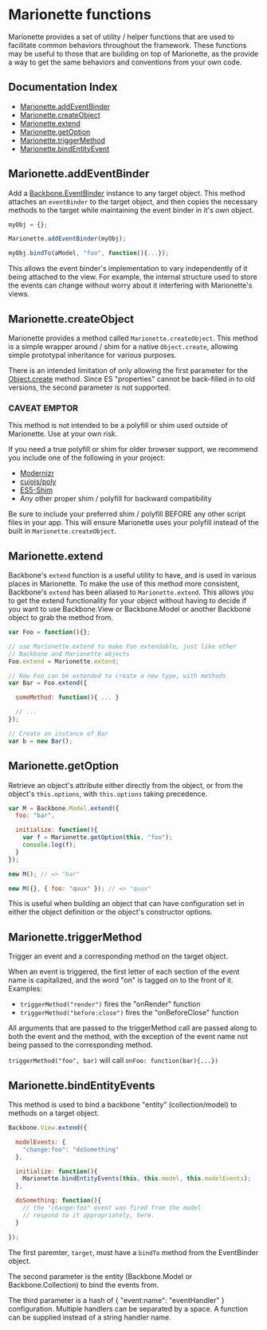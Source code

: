 # Marionette functions

Marionette provides a set of utility / helper functions that are used to
facilitate common behaviors throughout the framework. These functions may
be useful to those that are building on top of Marionette, as the provide
a way to get the same behaviors and conventions from your own code.

## Documentation Index

* [Marionette.addEventBinder](#marionetteaddeventbinder)
* [Marionette.createObject](#marionettecreateobject)
* [Marionette.extend](#marionetteextend)
* [Marionette.getOption](#marionetteextend)
* [Marionette.triggerMethod](#marionettetriggermethod)
* [Marionette.bindEntityEvent](#marionettebindentityevents)

## Marionette.addEventBinder

Add a [Backbone.EventBinder](https://github.com/marionettejs/backbone.eventbinder)
instance to any target object. This method attaches an `eventBinder` to
the target object, and then copies the necessary methods to the target
while maintaining the event binder in it's own object. 

```js
myObj = {};

Marionette.addEventBinder(myObj);

myObj.bindTo(aModel, "foo", function(){...});
```

This allows the event binder's implementation to vary independently
of it being attached to the view. For example, the internal structure
used to store the events can change without worry about it interfering
with Marionette's views.

## Marionette.createObject

Marionette provides a method called `Marionette.createObject`. This method
is a simple wrapper around / shim for a native `Object.create`, allowing
simple prototypal inheritance for various purposes. 

There is an intended limitation of only allowing the first parameter for the 
[Object.create](https://developer.mozilla.org/en-US/docs/JavaScript/Reference/Global_Objects/Object/create)
method. Since ES "properties" cannot be back-filled in to old versions,
the second parameter is not supported.

### CAVEAT EMPTOR

This method is not intended to be a polyfill or shim used outside of
Marionette. Use at your own risk.

If you need a true polyfill or shim for older browser support, we recommend
you include one of the following in your project:

* [Modernizr](http://modernizr.com/)
* [cujojs/poly](https://github.com/cujojs/poly)
* [ES5-Shim](https://github.com/kriskowal/es5-shim)
* Any other proper shim / polyfill for backward compatibility

Be sure to include your preferred shim / polyfill BEFORE any other script
files in your app. This will ensure Marionette uses
your polyfill instead of the built in `Marionette.createObject`.

## Marionette.extend

Backbone's `extend` function is a useful utility to have, and is used in
various places in Marionette. To make the use of this method more consistent,
Backbone's `extend` has been aliased to `Marionette.extend`. This allows
you to get the extend functionality for your object without having to
decide if you want to use Backbone.View or Backbone.Model or another
Backbone object to grab the method from.

```js
var Foo = function(){};

// use Marionette.extend to make Foo extendable, just like other
// Backbone and Marionette objects
Foo.extend = Marionette.extend;

// Now Foo can be extended to create a new type, with methods
var Bar = Foo.extend({

  someMethod: function(){ ... }

  // ...
});

// Create an instance of Bar
var b = new Bar();
```

## Marionette.getOption

Retrieve an object's attribute either directly from the object, or from
the object's `this.options`, with `this.options` taking precedence.

```js
var M = Backbone.Model.extend({
  foo: "bar",

  initialize: function(){
    var f = Marionette.getOption(this, "foo");
    console.log(f);
  }
});

new M(); // => "bar"

new M({}, { foo: "quux" }); // => "quux"
```

This is useful when building an object that can have configuration set
in either the object definition or the object's constructor options.

## Marionette.triggerMethod

Trigger an event and a corresponding method on the target object.

When an event is triggered, the first letter of each section of the 
event name is capitalized, and the word "on" is tagged on to the front 
of it. Examples:

* `triggerMethod("render")` fires the "onRender" function
* `triggerMethod("before:close")` fires the "onBeforeClose" function

All arguments that are passed to the triggerMethod call are passed along to both the event and the method, with the exception of the event name not being passed to the corresponding method.

`triggerMethod("foo", bar)` will call `onFoo: function(bar){...})`

## Marionette.bindEntityEvents

This method is used to bind a backbone "entity" (collection/model) 
to methods on a target object. 

```js
Backbone.View.extend({

  modelEvents: {
    "change:foo": "doSomething"
  },

  initialize: function(){
    Marionette.bindEntityEvents(this, this.model, this.modelEvents);
  },

  doSomething: function(){
    // the "change:foo" event was fired from the model
    // respond to it appropriately, here.
  }

});
```

The first paremter, `target`, must have a `bindTo` method from the
EventBinder object.

The second parameter is the entity (Backbone.Model or Backbone.Collection)
to bind the events from.

The third parameter is a hash of { "event:name": "eventHandler" }
configuration. Multiple handlers can be separated by a space. A
function can be supplied instead of a string handler name. 


